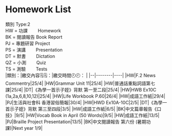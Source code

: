 # Homework List
類別 Type:2
<br/>HW = 功課　　 Homework
<br/>BK = 閱讀報告 Book Report
<br/>PJ = 專題研習 Project
<br/>PS = 演講　　 Presentation
<br/>DT = 默書　　 Dictation
<br/>QZ = 小測　　 Quiz
<br/>TS = 測驗　　 Tests
<br/>
|類別：|繳交內容🗒️🗒️：|繳交時間🕗🕗： |
|--|--------|----|
|HW|F.2 News Commentry|25/4|
|HW|Grammar Unit 11|25/4|
|HW|普通話重點詞語第七課|25/4|
|DT|《為學一首示子姪》背默 第一至二段|25/4|
|HW|HWB Ex10C (1a,2a,6,8,10,12)|25/4|
|HW|Life Workbook P.60|26/4|
|HW|成語工作紙|29/4|
|PJ|生活與社會科 香港習俗簡報|30/4|
|HW|HWD Ex10A-10C|2/5|
|DT|《為學一首示子姪》背默 第三至四段|3/5|
|HW|成語工作紙|6/5|
|BK|中文篇章報告《口技》|9/5|
|HW|Vocab Book in April (50 Words)|9/5|
|HW|成語工作紙|13/5|
|PJ|Braille Project Presentation|13/5|
|BK|中文閱讀報告 第六份 (暑期功課)|Next year 1/9|